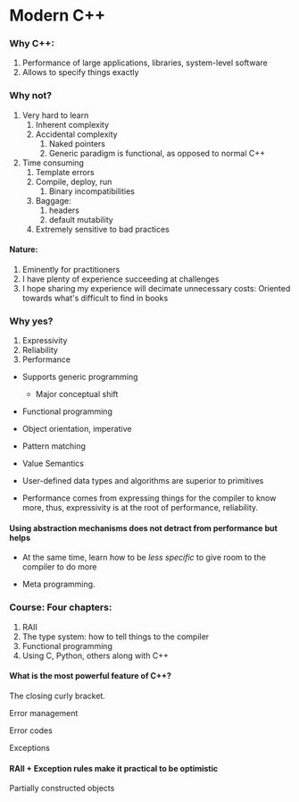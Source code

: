 # Modern C++

### Why C++:
1. Performance of large applications, libraries, system-level software
2. Allows to specify things exactly

### Why not?
1. Very hard to learn
	1. Inherent complexity
	1. Accidental complexity
		1. Naked pointers
		1. Generic paradigm is functional, as opposed to normal C++
1. Time consuming
	1. Template errors
	1. Compile, deploy, run
		1. Binary incompatibilities
	1. Baggage:
		1. headers
		2. default mutability
	1. Extremely sensitive to bad practices

#### Nature:
1. Eminently for practitioners
2. I have plenty of experience succeeding at challenges
3. I hope sharing my experience will decimate unnecessary costs:  Oriented towards what's difficult to find in books

### Why yes?
1. Expressivity
2. Reliability
3. Performance

* Supports generic programming
	* Major conceptual shift
* Functional programming
* Object orientation, imperative
* Pattern matching
* Value Semantics
* User-defined data types and algorithms are superior to primitives

* Performance comes from expressing things for the compiler to know more, thus, expressivity is at the root of performance, reliability.

#### Using abstraction mechanisms does not detract from performance but **helps**

* At the same time, learn how to be *less specific* to give room to the compiler to do more

* Meta programming.

### Course: Four chapters:
1. RAII
2. The type system: how to tell things to the compiler
3. Functional programming
4. Using C, Python, others along with C++


#### What is the most powerful feature of C++?
The closing curly bracket.

Error management

Error codes

Exceptions

#### RAII + Exception rules make it practical to be optimistic

Partially constructed objects
